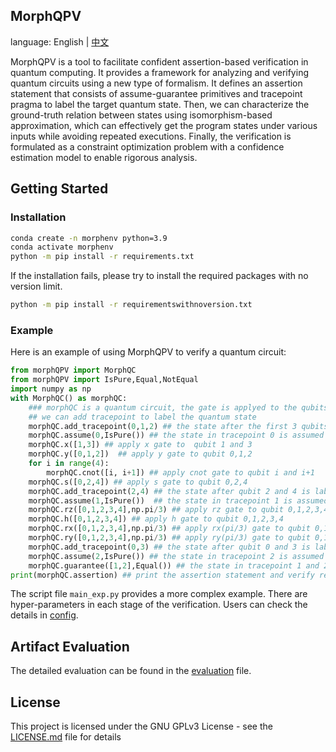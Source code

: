 ## MorphQPV
language: English | [中文](doc/README.zh-CN.md)

MorphQPV is a tool to facilitate confident assertion-based verification in quantum computing. It provides a framework for analyzing and verifying quantum circuits using a new type of formalism. It defines an assertion statement that consists of assume-guarantee primitives and tracepoint pragma to label the target quantum state. Then, we can characterize the ground-truth relation between states using isomorphism-based approximation, which can effectively get the program states under various inputs while avoiding repeated executions. Finally, the verification is formulated as a constraint optimization problem with a confidence estimation model to enable rigorous analysis. 
## Getting Started
### Installation
```bash
conda create -n morphenv python=3.9
conda activate morphenv
python -m pip install -r requirements.txt
```
If the installation fails, please try to install the required packages with no version limit.
```bash
python -m pip install -r requirementswithnoversion.txt
```
### Example
Here is an example of using MorphQPV to verify a quantum circuit:

```python
from morphQPV import MorphQC
from morphQPV import IsPure,Equal,NotEqual
import numpy as np
with MorphQC() as morphQC:
    ### morphQC is a quantum circuit, the gate is applyed to the qubits in the order of the list
    ## we can add tracepoint to label the quantum state
    morphQC.add_tracepoint(0,1,2) ## the state after the first 3 qubits is labeled as tracepoint 0
    morphQC.assume(0,IsPure()) ## the state in tracepoint 0 is assumed to be pure
    morphQC.x([1,3]) ## apply x gate to  qubit 1 and 3
    morphQC.y([0,1,2])  ## apply y gate to qubit 0,1,2
    for i in range(4):
        morphQC.cnot([i, i+1]) ## apply cnot gate to qubit i and i+1
    morphQC.s([0,2,4]) ## apply s gate to qubit 0,2,4
    morphQC.add_tracepoint(2,4) ## the state after qubit 2 and 4 is labeled as tracepoint 1
    morphQC.assume(1,IsPure())  ## the state in tracepoint 1 is assumed to be pure
    morphQC.rz([0,1,2,3,4],np.pi/3) ## apply rz gate to qubit 0,1,2,3,4
    morphQC.h([0,1,2,3,4]) ## apply h gate to qubit 0,1,2,3,4
    morphQC.rx([0,1,2,3,4],np.pi/3) ## apply rx(pi/3) gate to qubit 0,1,2,3,4
    morphQC.ry([0,1,2,3,4],np.pi/3) ## apply ry(pi/3) gate to qubit 0,1,2,3,4
    morphQC.add_tracepoint(0,3) ## the state after qubit 0 and 3 is labeled as tracepoint 2
    morphQC.assume(2,IsPure()) ## the state in tracepoint 2 is assumed to be pure
    morphQC.guarantee([1,2],Equal()) ## the state in tracepoint 1 and 2 are guaranteed to be equal
print(morphQC.assertion) ## print the assertion statement and verify result
```
The script file `main_exp.py` provides a more complex example. There are hyper-parameters in each stage of the verification. Users can check the details in [config](doc/morphconfig.md).
## Artifact Evaluation
The detailed evaluation can be found in the [evaluation](doc/evaluation.md) file.
## License
This project is licensed under the GNU GPLv3 License - see the [LICENSE.md](LICENSE.md) file for details
